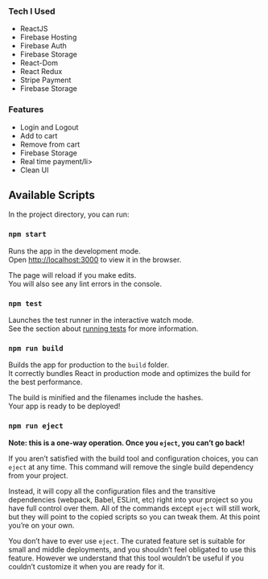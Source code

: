 <h3>Tech I Used</h3>
<ul>
  <li>ReactJS</li>
  <li>Firebase Hosting</li>
  <li>Firebase Auth</li>
  <li>Firebase Storage</li>
  <li>React-Dom</li>
  <li>React Redux</li>
  <li>Stripe Payment</li>
  <li>Firebase Storage</li>
</ul>


<h3>Features</h3>

<ul>
  <li>Login and Logout</li>
  <li>Add to cart</li>
  <li>Remove from cart</li>
  <li>Firebase Storage</li>
  <li>Real time payment/li>
  <li>Clean UI</li>
</ul> 

## Available Scripts

In the project directory, you can run:

### `npm start`

Runs the app in the development mode.<br />
Open [http://localhost:3000](http://localhost:3000) to view it in the browser.

The page will reload if you make edits.<br />
You will also see any lint errors in the console.

### `npm test`

Launches the test runner in the interactive watch mode.<br />
See the section about [running tests](https://facebook.github.io/create-react-app/docs/running-tests) for more information.

### `npm run build`

Builds the app for production to the `build` folder.<br />
It correctly bundles React in production mode and optimizes the build for the best performance.

The build is minified and the filenames include the hashes.<br />
Your app is ready to be deployed!


### `npm run eject`

**Note: this is a one-way operation. Once you `eject`, you can’t go back!**

If you aren’t satisfied with the build tool and configuration choices, you can `eject` at any time. This command will remove the single build dependency from your project.

Instead, it will copy all the configuration files and the transitive dependencies (webpack, Babel, ESLint, etc) right into your project so you have full control over them. All of the commands except `eject` will still work, but they will point to the copied scripts so you can tweak them. At this point you’re on your own.

You don’t have to ever use `eject`. The curated feature set is suitable for small and middle deployments, and you shouldn’t feel obligated to use this feature. However we understand that this tool wouldn’t be useful if you couldn’t customize it when you are ready for it.

